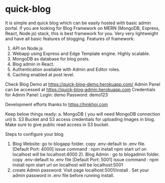 # quick-blog
It is simple and quick blog which can be easily hosted with basic admin portal. If you are looking for Blog Framework on MERN (MongoDB, Express, React, Node.js) stack, this is best framework for you. Very very lightweight and have all basic features of blogging.
Features of framework:
1. API on Node.js 
2. Webapp using Express and Edge Template engine. Highly scalable.
3. MongoDB as database for blog posts.
4. Blog admin in React.
5. Authentication available with Admin and Editor roles.
6. Caching enabled at post level.


Check Blog Demo at https://quick-blog-demo.herokuapp.com/ 
Admin Panel can be accessed at https://quick-blog-admin.herokuapp.com 
Credentials for Admin Panel:
  Login: demo
  Password: demo123
  
Development efforts thanks to https://hinkhoj.com

Keep below things ready:
   a. MongoDB ( you will need MongoDB connection uri)
   b. S3 Bucket and S3 access credentials for uploading Images in blog. Make sure to give public read access in S3 bucket.
   
Steps to configure your blog

1) Blog Website:  go to blogapp folder. copy .env-default to .env file. [Default Port: 4000]
   issue command : npm install
                   npm start
                   url on localhost will be localhost:4000
2). Blog Admin : go to blogadmin folder. copy .env-default to .env file [Default Port: 5001]
   issue command : npm install
                   npm start
                   url on localhost will be localhost:5001
3) create Admin password: Visit page localhost:5001/install . Set your admin password in .env file before running install. 
